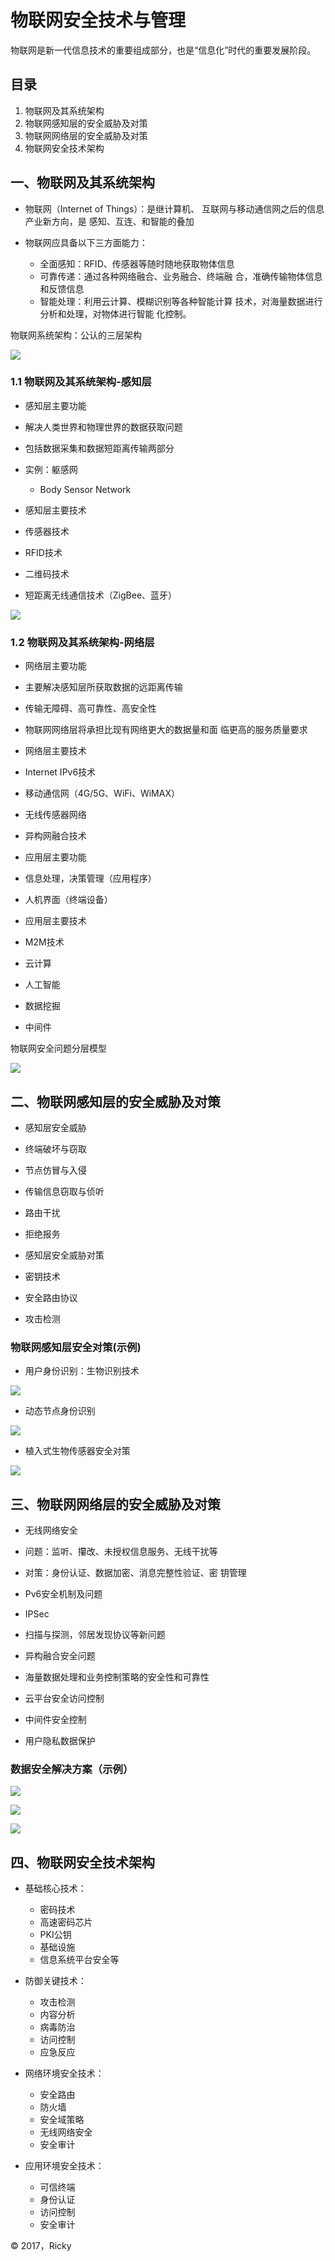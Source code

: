 # 物联网安全技术与管理
物联网是新一代信息技术的重要组成部分，也是“信息化”时代的重要发展阶段。
## 目录

1. 物联网及其系统架构
2. 物联网感知层的安全威胁及对策
3. 物联网网络层的安全威胁及对策
4. 物联网安全技术架构

## 一、物联网及其系统架构

*  物联网（Internet  of  Things）：是继计算机、
互联网与移动通信网之后的信息产业新方向，是
感知、互连、和智能的叠加

*  物联网应具备以下三方面能力：
   * 全面感知：RFID、传感器等随时随地获取物体信息
   * 可靠传递：通过各种网络融合、业务融合、终端融
合，准确传输物体信息和反馈信息
   * 智能处理：利用云计算、模糊识别等各种智能计算
技术，对海量数据进行分析和处理，对物体进行智能
化控制。

物联网系统架构：公认的三层架构 

 ![](/image/image_matter_01.jpeg)


### 1.1 物联网及其系统架构-感知层

* 感知层主要功能
 *  解决人类世界和物理世界的数据获取问题
 *  包括数据采集和数据短距离传输两部分
 
 
*  实例：躯感网
    *   Body  Sensor  Network 
* 感知层主要技术

 * 传感器技术
 * RFID技术
 * 二维码技术
 * 短距离无线通信技术（ZigBee、蓝牙） 

![](https://github.com/AnShengTec/Network-Security-Management/blob/master/image/image_matter_02.jpeg)

### 1.2 物联网及其系统架构-网络层

*    网络层主要功能

 * 主要解决感知层所获取数据的远距离传输

 * 传输无障碍、高可靠性、高安全性

 * 物联网网络层将承担比现有网络更大的数据量和面
临更高的服务质量要求 

*    网络层主要技术

 * Internet  IPv6技术
 * 移动通信网（4G/5G、WiFi、WiMAX）
 * 无线传感器网络
 * 异构网融合技术 
 

*    应用层主要功能

 * 信息处理，决策管理（应用程序）
 * 人机界面（终端设备） 

*    应用层主要技术

 * M2M技术
 * 云计算
 * 人工智能
 * 数据挖掘
 * 中间件 

物联网安全问题分层模型

![](https://github.com/AnShengTec/Network-Security-Management/blob/master/image/image_matter_03.jpeg)


##  二、物联网感知层的安全威胁及对策

*    感知层安全威胁

 * 终端破坏与窃取
 * 节点仿冒与入侵
 * 传输信息窃取与侦听
 * 路由干扰
 * 拒绝报务 
 
*    感知层安全威胁对策

 * 密钥技术
 * 安全路由协议
 * 攻击检测 

### 物联网感知层安全对策(示例)

*  用户身份识别：生物识别技术

![](https://github.com/AnShengTec/Network-Security-Management/blob/master/image/image_matter_04.jpeg)

*  动态节点身份识别

![](https://github.com/AnShengTec/Network-Security-Management/blob/master/image/image_matter_05.jpeg)

*  植入式生物传感器安全对策

![](https://github.com/AnShengTec/Network-Security-Management/blob/master/image/image_matter_06.jpeg)


## 三、物联网网络层的安全威胁及对策

*  无线网络安全
 * 问题：监听、攥改、未授权信息服务、无线干扰等
 * 对策：身份认证、数据加密、消息完整性验证、密
钥管理


*  Pv6安全机制及问题
 * IPSec
 * 扫描与探测，邻居发现协议等新问题


*  异构融合安全问题 
*  海量数据处理和业务控制策略的安全性和可靠性
*  云平台安全访问控制
*  中间件安全控制
*  用户隐私数据保护 


### 数据安全解决方案（示例）

![](https://github.com/AnShengTec/Network-Security-Management/blob/master/image/image_matter_07.jpeg)

![](https://github.com/AnShengTec/Network-Security-Management/blob/master/image/image_matter_08.jpeg)

![](https://github.com/AnShengTec/Network-Security-Management/blob/master/image/image_matter_09.jpeg)

## 四、物联网安全技术架构

* 基础核心技术：
    * 密码技术
    * 高速密码芯片
    * PKI公钥
    * 基础设施
    * 信息系统平台安全等


* 防御关键技术：
    * 攻击检测
    * 内容分析
    * 病毒防治
    * 访问控制
    * 应急反应


* 网络环境安全技术：
    * 安全路由
    * 防火墙
    * 安全域策略
    * 无线网络安全
    * 安全审计


* 应用环境安全技术：
    * 可信终端
    * 身份认证
    * 访问控制
    * 安全审计

&copy; 2017，Ricky
